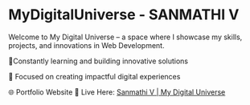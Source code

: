 # MyDigitalUniverse - SANMATHI V
Welcome to My Digital Universe – a space where I showcase my skills, projects, and innovations in Web Development.

🎯Constantly learning and building innovative solutions 

🎯 Focused on creating impactful digital experiences

🌐 Portfolio Website
🔗 Live Here: [Sanmathi V | My Digital Universe](https://sanmathiv.github.io/MyDigitalUniverse/)
